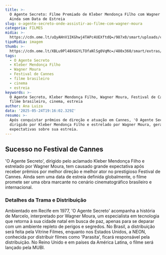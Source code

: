 ```yaml
---
title: >-
  O Agente Secreto: Filme Premiado de Kleber Mendonça Filho com Wagner Moura
  Ainda sem Data de Estreia
slug: o-agente-secreto-onde-assistir-ao-filme-com-wagner-moura
categoria: FILMES
midia: >-
  https://cdn.ome.lt/uQyAHnV1IKGhwj4TAPc4UEXftdQ=/987x0/smart/uploads/conteudo/fotos/oagentesecreto_YI7bK25.jpg
tipoMidia: imagem
thumb: >-
  https://cdn.ome.lt/XBLu9Pl48XGGYLTOfaNlSg0VqMc=/480x360/smart/extras/conteudos/oagentesecreto_bmvdhZg.jpg
tags:
  - O Agente Secreto
  - Kleber Mendonça Filho
  - Wagner Moura
  - Festival de Cannes
  - filme brasileiro
  - cinema
  - estreia
keywords: >-
  O Agente Secreto, Kleber Mendonça Filho, Wagner Moura, Festival de Cannes,
  filme brasileiro, cinema, estreia
author: Ana Luiza
data: '2025-05-24T19:16:02.329Z'
resumo: >-
  Após conquistar prêmios de direção e atuação em Cannes, 'O Agente Secreto',
  dirigido por Kleber Mendonça Filho e estrelado por Wagner Moura, gera
  expectativas sobre sua estreia.
---
```


## Sucesso no Festival de Cannes

'O Agente Secreto', dirigido pelo aclamado Kleber Mendonça Filho e estrelado por Wagner Moura, tem causado grande expectativa após receber prêmios por melhor direção e melhor ator no prestigioso Festival de Cannes. Ainda sem uma data de estreia definida globalmente, o filme promete ser uma obra marcante no cenário cinematográfico brasileiro e internacional.

### Detalhes da Trama e Distribuição

Ambientado em Recife em 1977, 'O Agente Secreto' acompanha a história de Marcelo, interpretado por Wagner Moura, um especialista em tecnologia que retorna à sua cidade natal em busca de paz, apenas para se deparar com um ambiente repleto de perigos e segredos. No Brasil, a distribuição será feita pela Vitrine Filmes, enquanto nos Estados Unidos, a NEON, conhecida por distribuir filmes como 'Parasita', ficará responsável pela distribuição. No Reino Unido e em países da América Latina, o filme será lançado pela MUBI.
